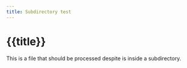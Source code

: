 ```yaml
---
title: Subdirectory test
---
```


# {{title}}

This is a file that should be processed despite is inside a subdirectory.
